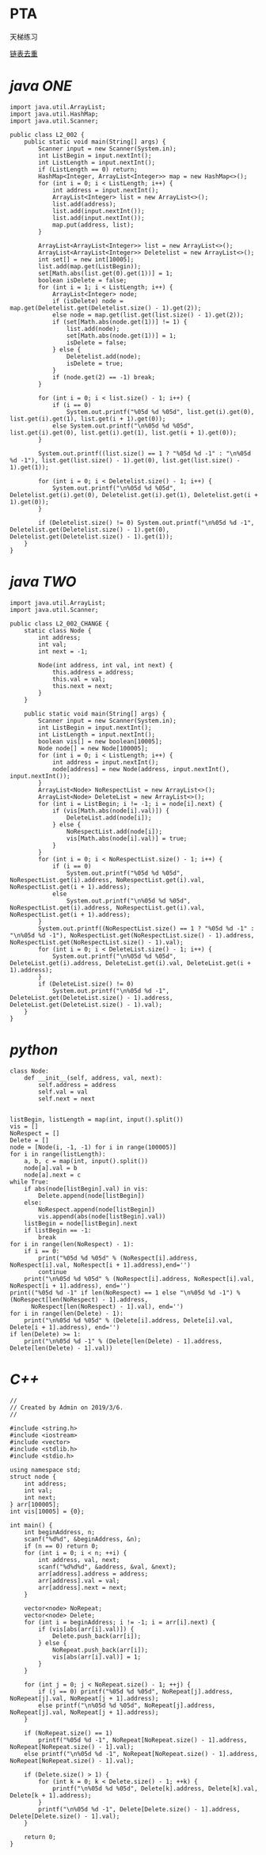 # PTA
天梯练习

[链表去重](https://pintia.cn/problem-sets/994805046380707840/problems/994805072641245184)

# _java ONE_

    import java.util.ArrayList;
    import java.util.HashMap;
    import java.util.Scanner;

    public class L2_002 {
        public static void main(String[] args) {
            Scanner input = new Scanner(System.in);
            int ListBegin = input.nextInt();
            int ListLength = input.nextInt();
            if (ListLength == 0) return;
            HashMap<Integer, ArrayList<Integer>> map = new HashMap<>();
            for (int i = 0; i < ListLength; i++) {
                int address = input.nextInt();
                ArrayList<Integer> list = new ArrayList<>();
                list.add(address);
                list.add(input.nextInt());
                list.add(input.nextInt());
                map.put(address, list);
            }

            ArrayList<ArrayList<Integer>> list = new ArrayList<>();
            ArrayList<ArrayList<Integer>> Deletelist = new ArrayList<>();
            int set[] = new int[10005];
            list.add(map.get(ListBegin));
            set[Math.abs(list.get(0).get(1))] = 1;
            boolean isDelete = false;
            for (int i = 1; i < ListLength; i++) {
                ArrayList<Integer> node;
                if (isDelete) node = map.get(Deletelist.get(Deletelist.size() - 1).get(2));
                else node = map.get(list.get(list.size() - 1).get(2));
                if (set[Math.abs(node.get(1))] != 1) {
                    list.add(node);
                    set[Math.abs(node.get(1))] = 1;
                    isDelete = false;
                } else {
                    Deletelist.add(node);
                    isDelete = true;
                }
                if (node.get(2) == -1) break;
            }

            for (int i = 0; i < list.size() - 1; i++) {
                if (i == 0)
                    System.out.printf("%05d %d %05d", list.get(i).get(0), list.get(i).get(1), list.get(i + 1).get(0));
                else System.out.printf("\n%05d %d %05d", list.get(i).get(0), list.get(i).get(1), list.get(i + 1).get(0));
            }

            System.out.printf((list.size() == 1 ? "%05d %d -1" : "\n%05d %d -1"), list.get(list.size() - 1).get(0), list.get(list.size() - 1).get(1));

            for (int i = 0; i < Deletelist.size() - 1; i++) {
                System.out.printf("\n%05d %d %05d", Deletelist.get(i).get(0), Deletelist.get(i).get(1), Deletelist.get(i + 1).get(0));
            }

            if (Deletelist.size() != 0) System.out.printf("\n%05d %d -1", Deletelist.get(Deletelist.size() - 1).get(0), Deletelist.get(Deletelist.size() - 1).get(1));
        }
    }

# _java TWO_

    import java.util.ArrayList;
    import java.util.Scanner;

    public class L2_002_CHANGE {
        static class Node {
            int address;
            int val;
            int next = -1;

            Node(int address, int val, int next) {
                this.address = address;
                this.val = val;
                this.next = next;
            }
        }

        public static void main(String[] args) {
            Scanner input = new Scanner(System.in);
            int ListBegin = input.nextInt();
            int ListLength = input.nextInt();
            boolean vis[] = new boolean[10005];
            Node node[] = new Node[100005];
            for (int i = 0; i < ListLength; i++) {
                int address = input.nextInt();
                node[address] = new Node(address, input.nextInt(), input.nextInt());
            }
            ArrayList<Node> NoRespectList = new ArrayList<>();
            ArrayList<Node> DeleteList = new ArrayList<>();
            for (int i = ListBegin; i != -1; i = node[i].next) {
                if (vis[Math.abs(node[i].val)]) {
                    DeleteList.add(node[i]);
                } else {
                    NoRespectList.add(node[i]);
                    vis[Math.abs(node[i].val)] = true;
                }
            }
            for (int i = 0; i < NoRespectList.size() - 1; i++) {
                if (i == 0)
                    System.out.printf("%05d %d %05d", NoRespectList.get(i).address, NoRespectList.get(i).val, NoRespectList.get(i + 1).address);
                else
                    System.out.printf("\n%05d %d %05d", NoRespectList.get(i).address, NoRespectList.get(i).val, NoRespectList.get(i + 1).address);
            }
            System.out.printf((NoRespectList.size() == 1 ? "%05d %d -1" : "\n%05d %d -1"), NoRespectList.get(NoRespectList.size() - 1).address, NoRespectList.get(NoRespectList.size() - 1).val);
            for (int i = 0; i < DeleteList.size() - 1; i++) {
                System.out.printf("\n%05d %d %05d", DeleteList.get(i).address, DeleteList.get(i).val, DeleteList.get(i + 1).address);
            }
            if (DeleteList.size() != 0)
                System.out.printf("\n%05d %d -1", DeleteList.get(DeleteList.size() - 1).address, DeleteList.get(DeleteList.size() - 1).val);
        }
    }

# _python_

    class Node:
        def __init__(self, address, val, next):
            self.address = address
            self.val = val
            self.next = next


    listBegin, listLength = map(int, input().split())
    vis = []
    NoRespect = []
    Delete = []
    node = [Node(i, -1, -1) for i in range(100005)]
    for i in range(listLength):
        a, b, c = map(int, input().split())
        node[a].val = b
        node[a].next = c
    while True:
        if abs(node[listBegin].val) in vis:
            Delete.append(node[listBegin])
        else:
            NoRespect.append(node[listBegin])
            vis.append(abs(node[listBegin].val))
        listBegin = node[listBegin].next
        if listBegin == -1:
            break
    for i in range(len(NoRespect) - 1):
        if i == 0:
            print("%05d %d %05d" % (NoRespect[i].address, NoRespect[i].val, NoRespect[i + 1].address),end='')
            continue
        print("\n%05d %d %05d" % (NoRespect[i].address, NoRespect[i].val, NoRespect[i + 1].address), end='')
    print(("%05d %d -1" if len(NoRespect) == 1 else "\n%05d %d -1") % (NoRespect[len(NoRespect) - 1].address,
          NoRespect[len(NoRespect) - 1].val), end='')
    for i in range(len(Delete) - 1):
        print("\n%05d %d %05d" % (Delete[i].address, Delete[i].val, Delete[i + 1].address), end='')
    if len(Delete) >= 1:
        print("\n%05d %d -1" % (Delete[len(Delete) - 1].address, Delete[len(Delete) - 1].val))

# _C++_

    //
    // Created by Admin on 2019/3/6.
    //

    #include <string.h>
    #include <iostream>
    #include <vector>
    #include <stdlib.h>
    #include <stdio.h>

    using namespace std;
    struct node {
        int address;
        int val;
        int next;
    } arr[100005];
    int vis[10005] = {0};

    int main() {
        int beginAddress, n;
        scanf("%d%d", &beginAddress, &n);
        if (n == 0) return 0;
        for (int i = 0; i < n; ++i) {
            int address, val, next;
            scanf("%d%d%d", &address, &val, &next);
            arr[address].address = address;
            arr[address].val = val;
            arr[address].next = next;
        }

        vector<node> NoRepeat;
        vector<node> Delete;
        for (int i = beginAddress; i != -1; i = arr[i].next) {
            if (vis[abs(arr[i].val)]) {
                Delete.push_back(arr[i]);
            } else {
                NoRepeat.push_back(arr[i]);
                vis[abs(arr[i].val)] = 1;
            }
        }

        for (int j = 0; j < NoRepeat.size() - 1; ++j) {
            if (j == 0) printf("%05d %d %05d", NoRepeat[j].address, NoRepeat[j].val, NoRepeat[j + 1].address);
            else printf("\n%05d %d %05d", NoRepeat[j].address, NoRepeat[j].val, NoRepeat[j + 1].address);
        }

        if (NoRepeat.size() == 1)
            printf("%05d %d -1", NoRepeat[NoRepeat.size() - 1].address, NoRepeat[NoRepeat.size() - 1].val);
        else printf("\n%05d %d -1", NoRepeat[NoRepeat.size() - 1].address, NoRepeat[NoRepeat.size() - 1].val);

        if (Delete.size() > 1) {
            for (int k = 0; k < Delete.size() - 1; ++k) {
                printf("\n%05d %d %05d", Delete[k].address, Delete[k].val, Delete[k + 1].address);
            }
            printf("\n%05d %d -1", Delete[Delete.size() - 1].address, Delete[Delete.size() - 1].val);
        }

        return 0;
    }
